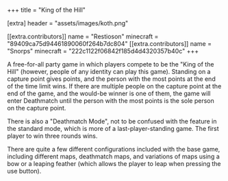 +++
title = "King of the Hill"

[extra]
header = "assets/images/koth.png"

[[extra.contributors]]
name = "Restioson"
minecraft = "89409ca75d94461890060f264b7dc804"
[[extra.contributors]]
name = "Snorps"
minecraft = "222c1122f06842f185d4d4320357b40c"
+++

A free-for-all party game in which players compete to be the "King of the Hill" (however, people of any identity can play this game). Standing on a capture point gives points, and the person with the most points at the end of the time limit wins. If there are multiple people on the capture point at the end of the game, and the would-be winner is one of them, the game will enter Deathmatch until the person with the most points is the sole person on the capture point.  

There is also a "Deathmatch Mode", not to be confused with the feature in the standard mode, which is more of a last-player-standing game. The first player to win three rounds wins. 

There are quite a few different configurations included with the base game, including different maps, deathmatch maps, and variations of maps using a bow or a leaping feather (which allows the player to leap when pressing the use button). 